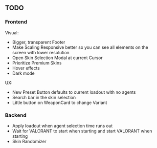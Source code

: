 ## TODO

### Frontend

Visual:
- Bigger, transparent Footer
- Make Scaling Responsive better so you can see all elements on the screen with lower resolution
- Open Skin Selection Modal at current Cursor
- Prioritize Premium Skins
- Hover effects
- Dark mode

UX:
- New Preset Button defaults to current loadout with no agents
- Search bar in the skin selection
- Little button on WeaponCard to change Variant

### Backend

- Apply loadout when agent selection time runs out
- Wait for VALORANT to start when starting and start VALORANT when starting
- Skin Randomizer
